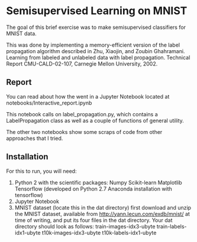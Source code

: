 # Semisupervised Learning on MNIST
The goal of this brief exercise was to make semisupervised classifiers for MNIST data.

This was done by implementing a memory-efficient version of the label propagation algorithm described in
Zhu, Xiaojin, and Zoubin Ghahramani. Learning from labeled and unlabeled data with label propagation. 
        Technical Report CMU-CALD-02-107, Carnegie Mellon University, 2002.

## Report
You can read about how the went in a Jupyter Notebook located at notebooks/Interactive\_report.ipynb

This notebook calls on label\_propagation.py, which contains a LabelPropagation class as well as a couple of functions of general utility.

The other two notebooks show some scraps of code from other approaches that I tried.

## Installation
For this to run, you will need:
1. Python 2 with the scientific packages:
Numpy
Scikit-learn
Matplotlib
Tensorflow
(developed on Python 2.7 Anaconda installation with tensorflow)
2. Jupyter Notebook
3. MNIST dataset (locate this in the dat directory)
first download and unzip the MNIST dataset, available from http://yann.lecun.com/exdb/mnist/ at time of writing, and put its four files in the dat directory. Your dat directory should look as follows:
train-images-idx3-ubyte
train-labels-idx1-ubyte
t10k-images-idx3-ubyte
t10k-labels-idx1-ubyte


